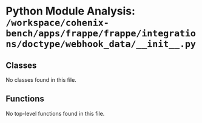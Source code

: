 # Python Module Analysis: `/workspace/cohenix-bench/apps/frappe/frappe/integrations/doctype/webhook_data/__init__.py`

## Classes

No classes found in this file.


## Functions

No top-level functions found in this file.
